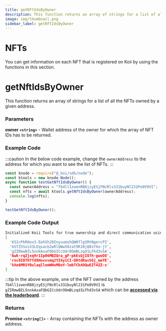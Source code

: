 ```yaml
---
title: getNftIdsByOwner
description: This function returns an array of strings for a list of all the NFTs owned by a given address.
image: img/thumbnail.png
sidebar_label: getNftIdsByOwner
---
```


# NFTs

You can get information on each NFT that is registered on Koii by using the functions in this section.

# getNftIdsByOwner

This function returns an array of strings for a list of all the NFTs owned by a given address.

### Parameters

**owner `<string>`** - Wallet address of the owner for which the array of NFT IDs has to be returned.

### Example Code

:::caution
In the below code example, change the `ownerAddress` to the address for which you want to see the list of NFTs.
:::

```jsx
const knode = require("@_koi/sdk/node");
const ktools = new knode.Node();
async function testGetNftIdsByOwner() {
  const ownerAddress = "7b4ll1zwenRB8jzyESjFNcRls331buyNl231Pe0V9VI";
  const nfts = await ktools.getNftIdsByOwner(ownerAddress);
  console.log(nfts);
}

testGetNftIdsByOwner();
```

### Example Code Output

```sh
Initialized Koii Tools for true ownership and direct communication using version QA7AIFVx1KBBmzC7WUNhJbDsHlSJArUT0jWrhZMZPS8
[
  'KS2cPkMdex3-EehSh20InyuumshQW0flgSMtNgercPI',
  'bSTZSSoiX3LEqsacb2wRlQWw58zat9RJ8jQ8sYXo-jY',
  'gZIRmwBIL5nnkAxaFQbGICcUdrOOmBLzqd1LFhd3vSA',
  'bwk-rqZjxq9r1Ip06MBZQra_gF-pkEsQjIO7h-gwoO8',
  'rnc8IO7O7fd8Hovvvmq2YZ4y1CI-O0tdRavSGj_meYE',
  'hXe6MRSYBulaqllnmWNoMDoY-lmbTCkAOQwEZT4ZZ-s'
]
```

:::tip
In the above example, one of the NFT owned by the address `7b4ll1zwenRB8jzyESjFNcRls331buyNl231Pe0V9VI` is `gZIRmwBIL5nnkAxaFQbGICcUdrOOmBLzqd1LFhd3vSA` which can be [**accessed via the leaderboard**](https://koi.rocks/content-details/gZIRmwBIL5nnkAxaFQbGICcUdrOOmBLzqd1LFhd3vSA).
:::

### Returns

**Promise `<string[]>`** - Array containing the NFTs with the address as owner address.
